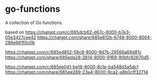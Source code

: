 # go-functions

A collection of Go functions.

based on https://chatgpt.com/c/685dcb62-d67c-8000-b7e3-05e3427cee42 https://chatgpt.com/share/685e812b-6748-8000-8564-286e981f0c0b

https://chatgpt.com/c/685ed852-58c8-8000-9d7b-29566a69d81c https://chatgpt.com/share/685eda28-2814-8000-9169-90bfc82670d5.

https://chatgpt.com/c/685ee041-be18-8000-8c1e-ba548d3a5dc1 https://chatgpt.com/share/685ee289-23a4-8000-8ca2-a8b0cff32714